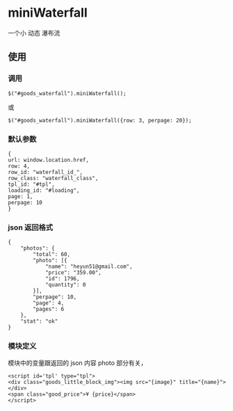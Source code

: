 # miniWaterfall
一个小 动态 瀑布流

## 使用

### 调用

```
$("#goods_waterfall").miniWaterfall();
```

或

```
$("#goods_waterfall").miniWaterfall({row: 3, perpage: 20});
```

### 默认参数

```
{
url: window.location.href,
row: 4, 
row_id: "waterfall_id_",
row_class: "waterfall_class",
tpl_id: "#tpl",
loading_id: "#loading",
page: 1,
perpage: 10
}
```

### json 返回格式

```
{
    "photos": {
        "total": 60,
        "photo": [{
            "name": "heyun51@gmail.com",
            "price": "359.00",
            "id": 1796,
            "quantity": 0
        }],
        "perpage": 10,
        "page": 4,
        "pages": 6
    },
    "stat": "ok"
}
```

### 模块定义

模块中的变量跟返回的 json 内容 photo 部分有关，

```
<script id='tpl' type="tpl">
<div class="goods_little_block_img"><img src="{image}" title="{name}"></div>
<span class="good_price">¥ {price}</span>
</script>
```
